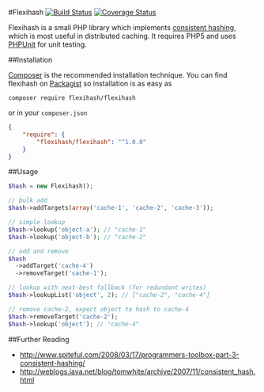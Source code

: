 #Flexihash
[![Build Status](https://travis-ci.org/pda/flexihash.svg?branch=master)](https://travis-ci.org/pda/flexihash) [![Coverage Status](https://coveralls.io/repos/pda/flexihash/badge.svg?branch=master&service=github)](https://coveralls.io/github/pda/flexihash?branch=master)

Flexihash is a small PHP library which implements [consistent hashing](http://en.wikipedia.org/wiki/Consistent_hashing), which is most useful in distributed caching. It requires PHP5 and uses [PHPUnit](http://simpletest.org/) for unit testing.

##Installation

[Composer](https://getcomposer.org/) is the recommended installation technique. You can find flexihash on [Packagist](https://packagist.org/packages/flexihash/flexihash) so installation is as easy as
```
composer require flexihash/flexihash
```
or in your `composer.json`
```json
{
    "require": {
        "flexihash/flexihash": "^1.0.0"
    }
}
```

##Usage

```php
$hash = new Flexihash();

// bulk add
$hash->addTargets(array('cache-1', 'cache-2', 'cache-3'));

// simple lookup
$hash->lookup('object-a'); // "cache-1"
$hash->lookup('object-b'); // "cache-2"

// add and remove
$hash
  ->addTarget('cache-4')
  ->removeTarget('cache-1');

// lookup with next-best fallback (for redundant writes)
$hash->lookupList('object', 2); // ["cache-2", "cache-4"]

// remove cache-2, expect object to hash to cache-4
$hash->removeTarget('cache-2');
$hash->lookup('object'); // "cache-4"
```

##Further Reading

  * http://www.spiteful.com/2008/03/17/programmers-toolbox-part-3-consistent-hashing/
  * http://weblogs.java.net/blog/tomwhite/archive/2007/11/consistent_hash.html
